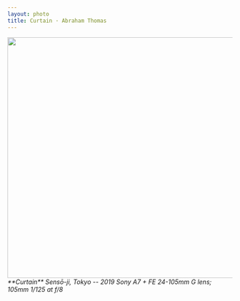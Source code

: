 ```yaml
---
layout: photo
title: Curtain · Abraham Thomas
---
```


<img src="/assets/photos/Curtain.jpg" width="540px" class="photo">

<i>
**Curtain**  
Sensō-ji, Tokyo -- 2019  
Sony A7 + FE 24-105mm G lens; 105mm 1/125 at f/8  
</i>
